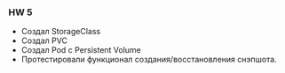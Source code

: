 ### HW 5
* Создал StorageClass
* Создал PVC
* Создал Pod с Persistent Volume
* Протестировали функционал создания/восстановления снэпшота.